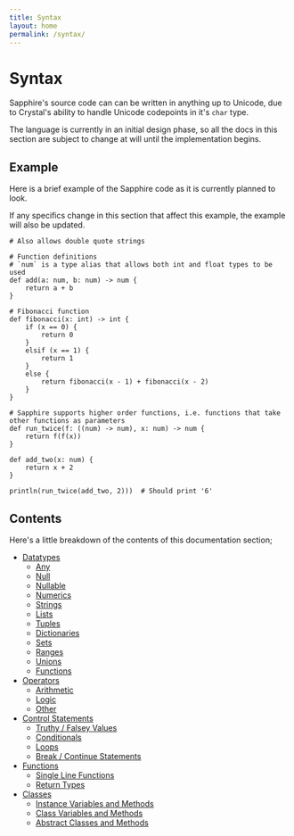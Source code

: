 ```yaml
---
title: Syntax
layout: home
permalink: /syntax/
---
```


# Syntax
Sapphire's source code can can be written in anything up to Unicode, due to Crystal's ability to handle Unicode codepoints in it's `char` type.

The language is currently in an initial design phase, so all the docs in this section are subject to change at will until the implementation begins.

## Example
Here is a brief example of the Sapphire code as it is currently planned to look.

If any specifics change in this section that affect this example, the example will also be updated.
```sapphire
# Also allows double quote strings

# Function definitions
# `num` is a type alias that allows both int and float types to be used
def add(a: num, b: num) -> num {
    return a + b
}

# Fibonacci function
def fibonacci(x: int) -> int {
    if (x == 0) {
        return 0
    }
    elsif (x == 1) {
        return 1
    }
    else {
        return fibonacci(x - 1) + fibonacci(x - 2)
    }
}

# Sapphire supports higher order functions, i.e. functions that take other functions as parameters
def run_twice(f: ((num) -> num), x: num) -> num {
    return f(f(x))
}

def add_two(x: num) {
    return x + 2
}

println(run_twice(add_two, 2)))  # Should print '6'

```

## Contents
Here's a little breakdown of the contents of this documentation section;

- [Datatypes](./datatypes/)
    - [Any](./datatypes/#any)
    - [Null](./datatypes/#null)
    - [Nullable](./datatypes/#nullable-types)
    - [Numerics](./datatypes/#numerics)
    - [Strings](./datatypes/#strings)
    - [Lists](./datatypes/#lists)
    - [Tuples](./datatypes/#tuples)
    - [Dictionaries](./datatypes/#dictionaries)
    - [Sets](./datatypes/#sets)
    - [Ranges](./datatypes/#ranges)
    - [Unions](./datatypes/#union-types)
    - [Functions](./datatypes/#functions)
- [Operators](./operators/)
    - [Arithmetic](./operators/#arithmetic)
    - [Logic](./operators/#logic)
    - [Other](./operators/#other)
- [Control Statements](./control/)
    - [Truthy / Falsey Values](./control/#truthy--falsey)
    - [Conditionals](./control/#conditionals)
    - [Loops](./control/#loops)
    - [Break / Continue Statements](./control/#break--continue)
- [Functions](./functions/)
    - [Single Line Functions](./functions/#single-line-functions)
    - [Return Types](./functions/#return-types)
- [Classes](./classes/)
    - [Instance Variables and Methods](./classes/#instance-variables-and-methods)
    - [Class Variables and Methods](./classes/#class-variables-and-methods)
    - [Abstract Classes and Methods](./classes/#abstract-classes-and-methods)
